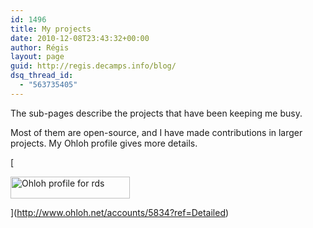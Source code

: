```yaml
---
id: 1496
title: My projects
date: 2010-12-08T23:43:32+00:00
author: Régis
layout: page
guid: http://regis.decamps.info/blog/
dsq_thread_id:
  - "563735405"
---
```

The sub-pages describe the projects that have been keeping me busy.

Most of them are open-source, and I have made contributions in larger projects. My Ohloh profile gives more details.
  
[
    
<img alt='Ohloh profile for rds' height='35' src='http://www.ohloh.net/accounts/5834/widgets/account_detailed.gif' width='191' />
  
](http://www.ohloh.net/accounts/5834?ref=Detailed)